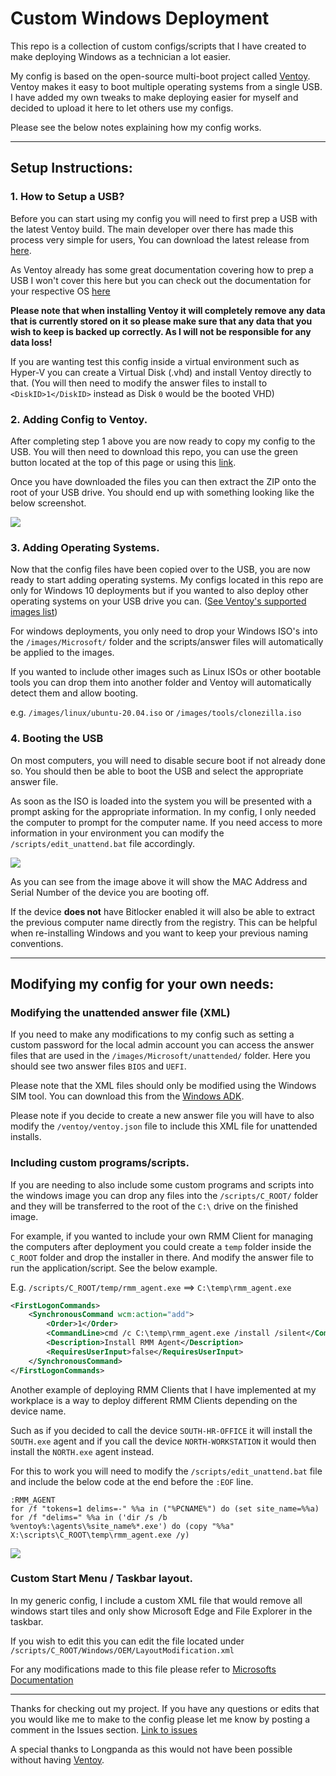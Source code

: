 # Custom Windows Deployment
This repo is a collection of custom configs/scripts that I have created to make deploying Windows as a technician a lot easier.

My config is based on the open-source multi-boot project called [Ventoy](https://github.com/ventoy/ventoy).  Ventoy makes it easy to boot multiple operating systems from a single USB. I have added my own tweaks to make deploying easier for myself and decided to upload it here to let others use my configs.

Please see the below notes explaining how my config works.

---

## Setup Instructions:
### 1. How to Setup a USB?
Before you can start using my config you will need to first prep a USB with the latest Ventoy build. The main developer over there has made this process very simple for users, You can download the latest release from [here](https://github.com/ventoy/Ventoy/releases).

As Ventoy already has some great documentation covering how to prep a USB I won't cover this here but you can check out the documentation for your respective OS [here](https://www.ventoy.net/en/doc_start.html)

**Please note that when installing Ventoy it will completely remove any data that is currently stored on it so please make sure that any data that you wish to keep is backed up correctly. As I will not be responsible for any data loss!**

If you are wanting test this config inside a virtual environment such as Hyper-V you can create a Virtual Disk (.vhd) and install Ventoy directly to that. (You will then need to modify the answer files to install to `<DiskID>1</DiskID>` instead as Disk `0` would be the booted VHD)

### 2. Adding Config to Ventoy.
After completing step 1 above you are now ready to copy my config to the USB.
You will then need to download this repo, you can use the green button located at the top of this page or using this [link](https://github.com/AdamKearn/windows-10-unattended-install/archive/refs/heads/master.zip).

Once you have downloaded the files you can then extract the ZIP onto the root of your USB drive.
You should end up with something looking like the below screenshot.

![](https://i.imgur.com/KnJw1CS.png)

### 3. Adding Operating Systems.
Now that the config files have been copied over to the USB, you are now ready to start adding operating systems.  My configs located in this repo are only for Windows 10 deployments but if you wanted to also deploy other operating systems on your USB drive you can. ([See Ventoy's supported images list](https://www.ventoy.net/en/isolist.html))

For windows deployments, you only need to drop your Windows ISO's into the `/images/Microsoft/` folder and the scripts/answer files will automatically be applied to the images.

If you wanted to include other images such as Linux ISOs or other bootable tools you can drop them into another folder and Ventoy will automatically detect them and allow booting.

e.g. `/images/linux/ubuntu-20.04.iso` or `/images/tools/clonezilla.iso`

### 4. Booting the USB
On most computers, you will need to disable secure boot if not already done so.
You should then be able to boot the USB and select the appropriate answer file.

As soon as the ISO is loaded into the system you will be presented with a prompt asking for the appropriate information. In my config, I only needed the computer to prompt for the computer name. If you need access to more information in your environment you can modify the `/scripts/edit_unattend.bat` file accordingly.

![](https://i.imgur.com/tJeiOGa.png)

As you can see from the image above it will show the MAC Address and Serial Number of the device you are booting off.

If the device **does not** have Bitlocker enabled it will also be able to extract the previous computer name directly from the registry. This can be helpful when re-installing Windows and you want to keep your previous naming conventions.

---

## Modifying my config for your own needs:
### Modifying the unattended answer file (XML)
If you need to make any modifications to my config such as setting a custom password for the local admin account you can access the answer files that are used in the `/images/Microsoft/unattended/` folder.  Here you should see two answer files `BIOS` and `UEFI`.

Please note that the XML files should only be modified using the Windows SIM tool. You can download this from the [Windows ADK](https://docs.microsoft.com/en-us/windows-hardware/get-started/adk-install).

Please note if you decide to create a new answer file you will have to also modify the `/ventoy/ventoy.json` file to include this XML file for unattended installs.

### Including custom programs/scripts.
If you are needing to also include some custom programs and scripts into the windows image you can drop any files into the `/scripts/C_ROOT/` folder and they will be transferred to the root of the `C:\` drive on the finished image.

For example, if you wanted to include your own RMM Client for managing the computers after deployment you could create a `temp` folder inside the `C_ROOT` folder and drop the installer in there. And modify the answer file to run the application/script. See the below example.

E.g. `/scripts/C_ROOT/temp/rmm_agent.exe` ==> `C:\temp\rmm_agent.exe`
```xml
<FirstLogonCommands>
    <SynchronousCommand wcm:action="add">
        <Order>1</Order>
        <CommandLine>cmd /c C:\temp\rmm_agent.exe /install /silent</CommandLine>
        <Description>Install RMM Agent</Description>
        <RequiresUserInput>false</RequiresUserInput>
    </SynchronousCommand>
</FirstLogonCommands>
```

Another example of deploying RMM Clients that I have implemented at my workplace is a way to deploy different RMM Clients depending on the device name.

Such as if you decided to call the device `SOUTH-HR-OFFICE` it will install the `SOUTH.exe` agent and if you call the device `NORTH-WORKSTATION` it would then install the `NORTH.exe` agent instead.

For this to work you will need to modify the `/scripts/edit_unattend.bat` file and include the below code at the end before the `:EOF` line.

```batch
:RMM_AGENT
for /f "tokens=1 delims=-" %%a in ("%PCNAME%") do (set site_name=%%a)
for /f "delims=" %%a in ('dir /s /b %ventoy%:\agents\%site_name%*.exe') do (copy "%%a" X:\scripts\C_ROOT\temp\rmm_agent.exe /y)
```

![](https://i.imgur.com/f3bz8Ts.png)

### Custom Start Menu / Taskbar layout.
In my generic config, I include a custom XML file that would remove all windows start tiles and only show Microsoft Edge and File Explorer in the taskbar.

If you wish to edit this you can edit the file located under `/scripts/C_ROOT/Windows/OEM/LayoutModification.xml`

For any modifications made to this file please refer to [Microsofts Documentation](https://docs.microsoft.com/en-us/windows/configuration/start-layout-xml-desktop)

---

Thanks for checking out my project.  If you have any questions or edits that you would like me to make to the config please let me know by posting a comment in the Issues section. [Link to issues](https://github.com/AdamKearn/windows-10-unattended-install/issues)

A special thanks to Longpanda as this would not have been possible without having [Ventoy](https://github.com/ventoy/ventoy).
